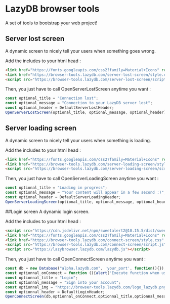 # LazyDB browser tools
A set of tools to bootstrap your web project!  
  
## Server lost screen
A dynamic screen to nicely tell your users when something goes wrong.  

Add the includes to your html head :
```html
<link href="https://fonts.googleapis.com/css2?family=Material+Icons" rel="stylesheet">
<link href="https://browser-tools.lazydb.com/server-lost-screen/style.css" rel="stylesheet">
<script src="https://browser-tools.lazydb.com/server-lost-screen/script.js"></script>
```
Then, you just have to call OpenServerLostScreen anytime you want :
```javascript
const optional_title = "Connection lost";
const optional_message = "Connection to your LazyDB server lost";
const optional_header = DefaultServerLostHeader;
OpenServerLostScreen(optional_title, optional_message, optional_header);
```

## Server loading screen
A dynamic screen to nicely tell your users when something is loading.

Add the includes to your html head :
```html
<link href="https://fonts.googleapis.com/css2?family=Material+Icons" rel="stylesheet">
<link href="https://browser-tools.lazydb.com/server-loading-screen/style.css" rel="stylesheet">
<script src="https://browser-tools.lazydb.com/server-loading-screen/script.js"></script>
```
Then, you just have to call OpenServerLoadingScreen anytime you want :
```javascript
const optional_title = "Loading in progress";
const optional_message = "Your content will appear in a few second :)";
const optional_header = DefaultServerLoadingHeader;
OpenServerLoadingScreen(optional_title, optional_message, optional_header);
```

##Login screen
A dynamic login screen.

Add the includes to your html head :
```html
<script src="https://cdn.jsdelivr.net/npm/sweetalert2@10.15.5/dist/sweetalert2.all.min.js"></script>
<link href="https://fonts.googleapis.com/css2?family=Material+Icons" rel="stylesheet">
<link href="https://browser-tools.lazydb.com/connect-screen/style.css" rel="stylesheet">
<script src="https://browser-tools.lazydb.com/connect-screen/script.js"></script>
<script src="https://lazybrowser.lazydb.com/lazydb.js"></script>
```
Then, you just have to call OpenConnectScreen anytime you want :
```javascript
const db = new Database("alpha.lazydb.com", 'your_port', function(){});
const optionnal_onConnect = function (){alert('Execute function when user is connected')};
const optionnal_title = "Login";
const optionnal_message = "Sign into your account";
const optionnal_img = "https://browser-tools.lazydb.com/logo_lazydb.png";
const optionnal_header = DefaultLoginHeader;
OpenConnectScreen(db,optionnal_onConnect,optionnal_title,optionnal_message,optionnal_img,optionnal_header);
```
